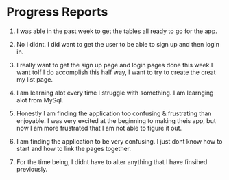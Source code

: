 # Progress Reports

1. I was able in the past week to get the tables all ready to go for the app.

2. No I didnt. I did want to get the user to be able to sign up and then login in.

3. I really want to get the sign up page and login pages done this week.I want toIf I do accomplish this half way,
I want to try to create the creat my list page.

4. I am learning alot every time I struggle with something. I am learnging alot from MySql.

5. Honestly I am finding the application too confusing & frustrating than enjoyable.
I was very excited at the beginning to making theis app, but now I am more frustrated that I am not able to figure it out.

6. I am finding the application to be very confusing. I just dont know how to start and how to link the pages together.

7. For the time being, I didnt have to alter anything that I have finsihed previously.